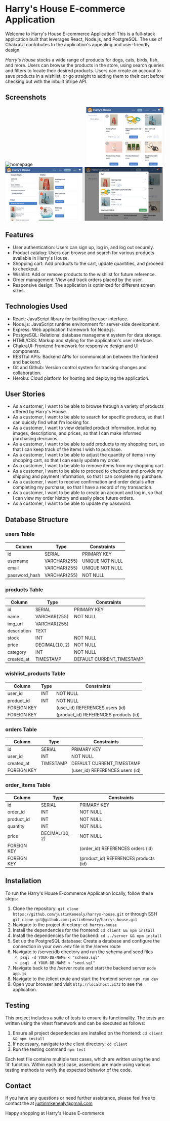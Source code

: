 # Harry's House E-commerce Application

Welcome to Harry's House E-commerce Application! This is a full-stack application built that leverages React, Node.js, and PostgreSQL. The use of ChakraUI contributes to the application's appealing and user-friendly design. 

*Harry's House* stocks a wide range of products for dogs, cats, birds, fish, and more. Users can browse the products in the store, using search queries and filters to locate their desired products. Users can create an account to save products in a wishlist, or go straight to adding them to their cart before checking out with the inbuilt Stripe API.  


## Screenshots
<div>
  <img src="./screenshots/homepage.png" alt="homepage" width="49%" style="display: inline-block; margin-right: 5px;">
  <img src="./screenshots/store.png" alt="store" width="49%" style="display: inline-block;">
  <img src="./screenshots/account.png" alt="account" width="49%" style="display: inline-block;">
  <img src="./screenshots/cart.png" alt="cart" width="49%" style="display: inline-block;">
</div>

## Features

- User authentication: Users can sign up, log in, and log out securely.
- Product catalog: Users can browse and search for various products available in Harry's House.
- Shopping cart: Add products to the cart, update quantities, and proceed to checkout.
- Wishlist: Add or remove products to the wishlist for future reference.
- Order management: View and track orders placed by the user.
- Responsive design: The application is optimized for different screen sizes.

## Technologies Used

- React: JavaScript library for building the user interface.
- Node.js: JavaScript runtime environment for server-side development.
- Express: Web application framework for Node.js.
- PostgreSQL: Relational database management system for data storage.
- HTML/CSS: Markup and styling for the application's user interface.
- ChakraUI: Frontend framework for responsive design and UI components.
- RESTful APIs: Backend APIs for communication between the frontend and backend.
- Git and Github: Version control system for tracking changes and collaboration.
- Heroku: Cloud platform for hosting and deploying the application.

## User Stories

- As a customer, I want to be able to browse through a variety of products offered by Harry's House.
- As a customer, I want to be able to search for specific products, so that I can quickly find what I'm looking for.
- As a customer, I want to view detailed product information, including images, descriptions, and prices, so that I can make informed purchasing decisions.
- As a customer, I want to be able to add products to my shopping cart, so that I can keep track of the items I wish to purchase.
- As a customer, I want to be able to adjust the quantity of items in my shopping cart, so that I can easily update my order.
- As a customer, I want to be able to remove items from my shopping cart.
- As a customer, I want to be able to proceed to checkout and provide my shipping and payment information, so that I can complete my purchase.
- As a customer, I want to receive confirmation and order details after completing my purchase, so that I have a record of my transaction.
- As a customer, I want to be able to create an account and log in, so that I can view my order history and easily place future orders.
- As a customer, I want to be able to update my password.

## Database Structure

### users Table

| Column         | Type          | Constraints      |
|----------------|---------------|------------------|
| id             | SERIAL        | PRIMARY KEY      |
| username       | VARCHAR(255)  | UNIQUE NOT NULL  |
| email          | VARCHAR(255)  | UNIQUE NOT NULL  |
| password_hash  | VARCHAR(255)  | NOT NULL         |

### products Table

| Column        | Type          | Constraints            |
|---------------|---------------|------------------------|
| id            | SERIAL        | PRIMARY KEY            |
| name          | VARCHAR(255)  | NOT NULL               |
| img_url       | VARCHAR(255)  |                        |
| description   | TEXT          |                        |
| stock         | INT           | NOT NULL               |
| price         | DECIMAL(10, 2)| NOT NULL               |
| category      | INT           | NOT NULL               |
| created_at    | TIMESTAMP     | DEFAULT CURRENT_TIMESTAMP |

### wishlist_products Table

| Column       | Type    | Constraints         |
|--------------|---------|---------------------|
| user_id      | INT     | NOT NULL            |
| product_id   | INT     | NOT NULL            |
| FOREIGN KEY  |         | (user_id) REFERENCES users (id)    |
| FOREIGN KEY  |         | (product_id) REFERENCES products (id) |

### orders Table

| Column       | Type    | Constraints            |
|--------------|---------|------------------------|
| id           | SERIAL  | PRIMARY KEY            |
| user_id      | INT     | NOT NULL               |
| created_at   | TIMESTAMP | DEFAULT CURRENT_TIMESTAMP |
| FOREIGN KEY  |         | (user_id) REFERENCES users (id) |

### order_items Table

| Column       | Type          | Constraints               |
|--------------|---------------|---------------------------|
| id           | SERIAL        | PRIMARY KEY               |
| order_id     | INT           | NOT NULL                  |
| product_id   | INT           | NOT NULL                  |
| quantity     | INT           | NOT NULL                  |
| price        | DECIMAL(10, 2)| NOT NULL                  |
| FOREIGN KEY  |               | (order_id) REFERENCES orders (id)    |
| FOREIGN KEY  |               | (product_id) REFERENCES products (id) |


## Installation

To run the Harry's House E-commerce Application locally, follow these steps:

1. Clone the repository: `git clone https://github.com/justinKenealy/harrys-house.git` or through SSH `git clone git@github.com:justinKenealy/harrys-house.git`
2. Navigate to the project directory: `cd harrys-house`
3. Install the dependencies for the frontend: `cd client && npm install`
4. Install the dependencies for the backend: `cd ../server && npm install`
5. Set up the PostgreSQL database: Create a database and configure the connection in your own .env file in the /server route
6. Navigate to /server/db directory and run the schema and seed files
    - `psql -d YOUR-DB-NAME < "schema.sql"`
    - `psql -d YOUR-DB-NAME < "seed.sql"`
7. Navigate back to the /server route and start the backend server `node app.js`
8. Navigate to the /client route and start the frontend server `npm run dev`
8. Open your browser and visit `http://localhost:5173` to see the application.

## Testing

This project includes a suite of tests to ensure its functionality. The tests are written using the vitest framework and can be executed as follows:

1. Ensure all project dependencies are installed on the frontend: `cd client && npm install`
2. If necessary, navigate to the client directory: `cd client`
3. Run the testing command `npm test`

Each test file contains multiple test cases, which are written using the and 'it' function. Within each test case, assertions are made using various testing methods to verify the expected behavior of the code.

## Contact

If you have any questions or need further assistance, please feel free to contact the at justinmkenealy@gmail.com

Happy shopping at Harry's House E-commerce
